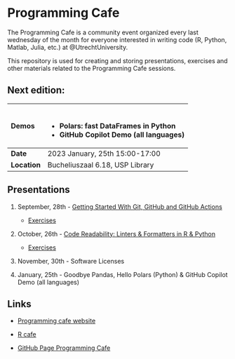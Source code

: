 # Programming Cafe

The Programming Cafe is a community event organized every last wednesday of the month for everyone interested in writing code (R, Python, Matlab, Julia, etc.) at @UtrechtUniversity.

This repository is used for creating and storing presentations, exercises and other materials related to the Programming Cafe sessions.

## Next edition:

| Demos | <br><ul><li>Polars: fast DataFrames in Python</li><li>GitHub Copilot Demo (all languages)</li></ul> | 
| :--- | :--- | 
| __Date__ | 2023 January, 25th 15:00-17:00 | 
| __Location__ | Bucheliuszaal 6.18, USP Library |



## Presentations

1. September, 28th - [Getting Started With Git, GitHub and GitHub Actions](https://utrechtuniversity.github.io/programming-cafe/presentations/2022-09-28_git-and-github/2022-09-28_git-and-github.html)
   - [Exercises](exercises/git-and-github/git-and-github.md)
   
2. October, 26th - [Code Readability: Linters & Formatters in R & Python](https://utrechtuniversity.github.io/programming-cafe/presentations/2022-10-26_code-readability/2022-10-26_code-readability.html)
   - [Exercises](exercises/code-readability)

3. November, 30th - Software Licenses

4. January, 25th  - Goodbye Pandas, Hello Polars (Python) & GitHub Copilot Demo (all languages)

## Links

- [Programming cafe website](https://www.uu.nl/en/events/programming-cafe)

- [R cafe](https://github.com/UtrechtUniversity/R-data-cafe)

- [GitHub Page Programming Cafe](https://utrechtuniversity.github.io/programming-cafe/)
